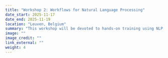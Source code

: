 ```yaml
---
title: "Workshop 2: Workflows for Natural Language Processing"
date_start: 2025-11-17
date_end: 2025-11-19
location: "Leuven, Belgium"
summary: "This workshop will be devoted to hands-on training using NLP tools and building a workflow for participants' materials."
image: ""
image_credit: ""
link_external: ""
weight: 4
---
```


